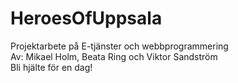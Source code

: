 # HeroesOfUppsala
Projektarbete på E-tjänster och webbprogrammering <br>
Av: Mikael Holm, Beata Ring och Viktor Sandström <br>
Bli hjälte för en dag!
